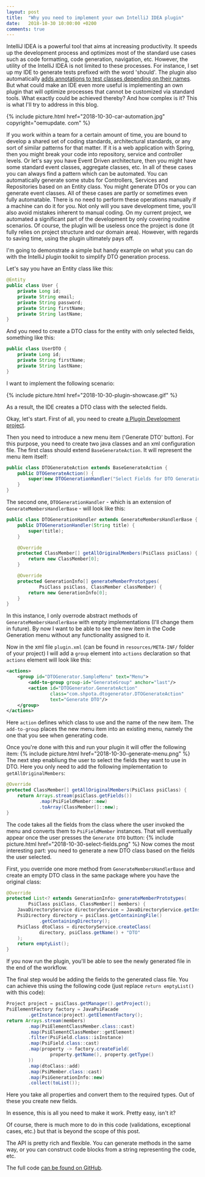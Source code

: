 ```yaml
---
layout: post
title:  "Why you need to implement your own IntelliJ IDEA plugin"
date:   2018-10-30 10:00:00 +0200
comments: true
---
```

IntelliJ IDEA is a powerful tool that aims at increasing
productivity. It speeds up the development process and optimizes 
most of the standard use cases such as code formatting, code generation, 
navigation, etc. However, the utility of the IntelliJ IDEA is not limited 
to these processes. For instance, I set up my IDE to generate tests prefixed with 
the word 'should'. The plugin also automatically [adds annotations to test classes 
depending on their names](https://stackoverflow.com/a/47202979/2065796). 
But what could make an IDE even more useful is implementing
an own plugin that will optimize processes that cannot be 
customized via standard tools. What exactly could be achieved thereby? 
And how complex is it? This is what I'll try to address in this blog.

{% 
  include picture.html 
  href="2018-10-30-car-automation.jpg" 
  copyright="oemupdate. com"
%}

If you work within a team for a certain amount of time, you are bound
to develop a shared set of coding standards, architectural standards, or
any sort of similar patterns for that matter. If it is a web application 
with Spring, then you might  break your code into repository, service 
and controller levels. Or let's say you have Event Driven architecture, 
then you might have some standard event classes, aggregate classes, etc. 
In all of these cases you can always find a pattern which can be automated. 
You can automatically generate some stubs for
Controllers, Services and Repositories based on an Entity class.
You might generate DTOs or you can generate event classes. All of these 
cases are partly or sometimes even fully
automatable. There is no need to perform these operations manually if a machine
can do it for you. Not only will you save development time, you'll
also avoid mistakes inherent to manual coding.
On my current project, we automated a significant part of the development by only
covering routine scenarios. Of course, the plugin will be useless once 
the project is done (it fully relies on project structure and our domain area). 
However, with regards to saving time, using the plugin ultimately pays off.


I'm going to demonstrate a simple but handy example on what
you can do with the IntelliJ plugin toolkit to simplify DTO generation process.

Let's say you have an Entity class like this: 
```java
@Entity
public class User {
    private Long id;
    private String email;
    private String password;
    private String firstName;
    private String lastName;
}
```

And you need to create a DTO class for the entity with only selected fields,
something like this:

```java
public class UserDTO {
    private Long id;
    private String firstName;
    private String lastName;
}
```
I want to implement the following scenario:

{% 
  include picture.html 
  href="2018-10-30-plugin-showcase.gif" 
%}

As a result, the IDE creates a DTO class with the selected fields. 

Okay, let's start. First of all, you need to create 
[a Plugin Development project](https://www.jetbrains.com/help/idea/creating-a-project-for-plugin-development.html).

Then you need to introduce a new menu item ('Generate DTO' button). For this purpose,
you need to create two java classes and an xml configuration file. The first class should
extend `BaseGenerateAction`. It will represent the menu item itself:
```java
public class DTOGenerateAction extends BaseGenerateAction {
    public DTOGenerateAction() {
        super(new DTOGenerationHandler("Select Fields for DTO Generation"));
    }
}
```
The second one, `DTOGenerationHandler` - which is an extension of `GenerateMembersHandlerBase` - 
will look like this:
```java
public class DTOGenerationHandler extends GenerateMembersHandlerBase {
    public DTOGenerationHandler(String title) {
        super(title);
    }

    @Override
    protected ClassMember[] getAllOriginalMembers(PsiClass psiClass) {
        return new ClassMember[0];
    }

    @Override
    protected GenerationInfo[] generateMemberPrototypes(
            PsiClass psiClass, ClassMember classMember) {
        return new GenerationInfo[0];
    }
}
```
In this instance, I only overrode abstract methods of `GenerateMembersHandlerBase` with empty
implementations (I'll change them in future). By now I
want to be able to see the new item in the Code Generation menu without any functionality assigned to it.

Now in the xml file `plugin.xml` (can be found in `resources/META-INF/` folder 
of your project) I will add a `group` element
into `actions` declaration so that `actions` element will look like this:
```xml
<actions>
    <group id="DTOGenerator.SampleMenu" text="Menu">
        <add-to-group group-id="GenerateGroup" anchor="last"/>
        <action id="DTOGenerator.GenerateAction"
                class="com.shpota.dtogenerator.DTOGenerateAction"
                text="Generate DTO"/>
    </group>
</actions>

```
Here `action` defines which class to use and the name of the new item.
The `add-to-group` places the new menu item into an existing menu, namely the one 
that you see when generating code. 

Once you're done with this and run your plugin it will offer the following item:
{% 
  include picture.html 
  href="2018-10-30-generate-menu.png" 
%}
The next step enabliung the user to select the fields they want
to use in DTO. Here you only need to add the following implementation to 
`getAllOriginalMembers`:

```java
@Override
protected ClassMember[] getAllOriginalMembers(PsiClass psiClass) {
    return Arrays.stream(psiClass.getFields())
            .map(PsiFieldMember::new)
            .toArray(ClassMember[]::new);
}
```
The code takes all the fields from the class where the user invoked
the menu and converts them to `PsiFieldMember` instances. That will 
eventually appear once the user presses the `Generate DTO` button:
{% 
  include picture.html 
  href="2018-10-30-select-fields.png" 
%}
Now comes the most interesting part: you need to generate a new DTO class based
on the fields the user selected. 

First, you override one more method from 
`GenerateMembersHandlerBase` and create an empty DTO class in the same package
where you have the original class:

```java
@Override
protected List<? extends GenerationInfo> generateMemberPrototypes(
        PsiClass psiClass, ClassMember[] members) {
    JavaDirectoryService directoryService = JavaDirectoryService.getInstance();
    PsiDirectory directory = psiClass.getContainingFile()
            .getContainingDirectory();
    PsiClass dtoClass = directoryService.createClass(
            directory, psiClass.getName() + "DTO"
    );
    return emptyList();
}
``` 
If you now run the plugin, you'll be able to see the newly generated file in the 
end of the workflow.

The final step would be adding the fields to the generated class file.
You can achieve this using the following code (just replace 
`return emptyList()` with this code):
```java
Project project = psiClass.getManager().getProject();
PsiElementFactory factory = JavaPsiFacade
        .getInstance(project).getElementFactory();
return Arrays.stream(members)
        .map(PsiElementClassMember.class::cast)
        .map(PsiElementClassMember::getElement)
        .filter(PsiField.class::isInstance)
        .map(PsiField.class::cast)
        .map(property -> factory.createField(
                property.getName(), property.getType()
        ))
        .map(dtoClass::add)
        .map(PsiMember.class::cast)
        .map(PsiGenerationInfo::new)
        .collect(toList());
```
Here you take all properties and convert them to the required types. Out of these
you create new fields. 

In essence, this is all you need to make it work. Pretty easy, isn't it?

Of course, there is much more to do in this code (validations, exceptional
cases, etc.) but that is beyond the scope of this post.

The API is pretty rich and flexible. You can generate methods in the same way, 
or you can construct code blocks from a string representing the code, etc.

The full code [can be found on GitHub](https://github.com/Shpota/dto-generation-plugin).

